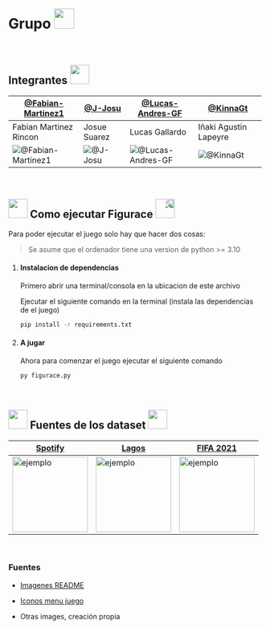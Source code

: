 <h1> Grupo <img src="https://media.giphy.com/media/lkTunMhUitIEITABuS/giphy.gif" height="40" /></h1>


<br>


<h2> Integrantes <img src="https://media.giphy.com/media/BVtSZe6biWHivNTef4/giphy.gif" height="38" /></h1>

[@Fabian-Martinez1](https://github.com/Fabian-Martinez1) | [@J-Josu](https://github.com/J-Josu) | [@Lucas-Andres-GF](https://github.com/Lucas-Andres-GF) | [@KinnaGt](https://github.com/KinnaGt)
--- | --- | --- | ---
Fabian Martinez Rincon | Josue Suarez | Lucas Gallardo | Iñaki Agustin Lapeyre
![@Fabian-Martinez1](https://avatars.githubusercontent.com/Fabian-Martinez1?s=150&v=0) | ![@J-Josu](https://avatars.githubusercontent.com/J-Josu?s=150&v=1) | ![@Lucas-Andres-GF](https://avatars.githubusercontent.com/Lucas-Andres-GF?s=150&v=1) | ![@KinnaGt](https://avatars.githubusercontent.com/KinnaGt?s=150&v=1)


<br>


<h2><img src="https://media.giphy.com/media/cj87CxfRtrUifF3Ryk/giphy.gif" height="38" /> Como ejecutar Figurace</a>
<img style="transform:scaleX(-1);" src="https://media.giphy.com/media/cj87CxfRtrUifF3Ryk/giphy.gif" height="38" /></h2>


Para poder ejecutar el juego solo hay que hacer dos cosas:

> Se asume que el ordenador tiene una version de python >= 3.10

1. #### Instalacion de dependencias

    Primero abrir una terminal/consola en la ubicacion de este archivo

    Ejecutar el siguiente comando en la terminal (instala las dependencias de el juego)

    ```bash
    pip install -r requirements.txt
    ```

1. #### A jugar

    Ahora para comenzar el juego ejecutar el siguiente comando

    ```bash
    py figurace.py
    ```


<br>


<h2><img src="https://media.giphy.com/media/HwBlFQZFcAoUcPHZdX/giphy.gif" height="38" /> Fuentes de los dataset <img src="https://media.giphy.com/media/HwBlFQZFcAoUcPHZdX/giphy.gif" height="38" /></h2>


[Spotify](https://www.kaggle.com/datasets/muhmores/spotify-top-100-songs-of-20152019) | [Lagos](https://www.ign.gob.ar/NuestrasActividades/Geografia/DatosArgentina/Lagos) | [FIFA 2021](https://www.kaggle.com/datasets/aayushmishra1512/fifa-2021-complete-player-data?resource=download) 
--- | --- | --- 
<img src = "https://user-images.githubusercontent.com/55964635/170844079-de18c35d-138a-4c24-af09-c74086ffcab8.jpg" width = "150" height = "150" alt = "ejemplo" align = "center" /> | <img src = "https://user-images.githubusercontent.com/55964635/170844002-7aa0ba0d-7b8b-4c2c-adfa-2adec352e59c.jpg" width = "150" height = "150" alt = "ejemplo" align = "center" /> | <img src = "https://user-images.githubusercontent.com/55964635/170844054-57c7460d-62d0-4cc1-988e-32232ef88e15.jpg" width = "150" height = "150" alt = "ejemplo" align = "center" />


<br>


### Fuentes

- [Imagenes README](https://pixabay.com/es/)

- [Iconos menu juego](https://romannurik.github.io/AndroidAssetStudio/icons-notification.html)

- Otras images, creación propia
